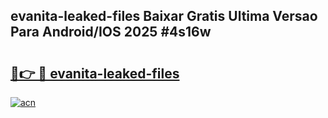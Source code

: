 ## evanita-leaked-files Baixar Gratis Ultima Versao Para Android/IOS 2025 #4s16w

# <h2><a href="https://ainizakaria.my?title=evanita-leaked-files&ref=20M">🔗👉 🔴 evanita-leaked-files</a></h2>

[![acn](https://github.com/user-attachments/assets/0f9c940e-d8b0-45ae-aac7-cd30a18b3e1c)](https://ainizakaria.my?title=evanita-leaked-files&ref=20M)

